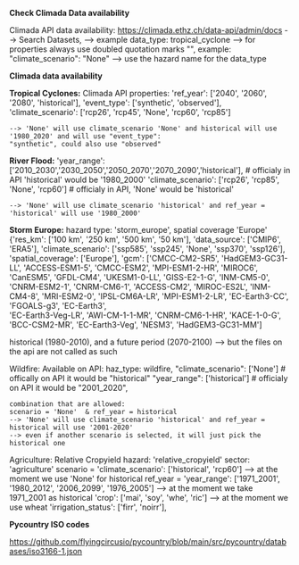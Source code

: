 
**Check Climada Data availability**

Climada API data availability: https://climada.ethz.ch/data-api/admin/docs 
    --> Search Datasets, 
    --> example data_type: tropical_cyclone
    --> for properties always use doubled quotation marks "", example: "climate_scenario": "None"
    --> use the hazard name for the data_type


**Climada data availability**

**Tropical Cyclones:** 
    Climada API properties:
    'ref_year': ['2040', '2060', '2080', 'historical'], 
    'event_type': ['synthetic', 'observed'],
    'climate_scenario': ['rcp26', 'rcp45', 'None', 'rcp60', 'rcp85']

    --> 'None' will use climate_scenario 'None' and historical will use '1980_2020' and will use "event_type": 
    "synthetic", could also use "observed"

**River Flood:** 
    'year_range': ['2010_2030','2030_2050','2050_2070','2070_2090','historical'], # officialy in API 'historical' 
    would be '1980_2000'
    'climate_scenario': ['rcp26', 'rcp85', 'None', 'rcp60'] # officialy in API, 'None' would be 'historical'

    --> 'None' will use climate_scenario 'historical' and ref_year = 'historical' will use '1980_2000'

**Storm Europe:** 
    hazard type: 'storm_europe', spatial coverage 'Europe' 
      {'res_km': ['100 km', '250 km', '500 km', '50 km'],
 'data_source': ['CMIP6', 'ERA5'],
 'climate_scenario': ['ssp585', 'ssp245', 'None', 'ssp370', 'ssp126'],
 'spatial_coverage': ['Europe'],
 'gcm': ['CMCC-CM2-SR5',  'HadGEM3-GC31-LL',  'ACCESS-ESM1-5',  'CMCC-ESM2',  'MPI-ESM1-2-HR',  'MIROC6',  'CanESM5',
  'GFDL-CM4',  'UKESM1-0-LL',  'GISS-E2-1-G',  'INM-CM5-0',  'CNRM-ESM2-1',  'CNRM-CM6-1',  'ACCESS-CM2',  'MIROC-ES2L',
  'INM-CM4-8',  'MRI-ESM2-0',  'IPSL-CM6A-LR',  'MPI-ESM1-2-LR',  'EC-Earth3-CC',  'FGOALS-g3',  'EC-Earth3',  
  'EC-Earth3-Veg-LR',
  'AWI-CM-1-1-MR',  'CNRM-CM6-1-HR',  'KACE-1-0-G',  'BCC-CSM2-MR',  'EC-Earth3-Veg',  'NESM3',  'HadGEM3-GC31-MM']
  
  historical (1980-2010), and a future period (2070-2100) --> but the files on the api are not called as such
    
    
Wildfire: 
    Available on API: haz_type: wildfire, 
    "climate_scenario": ['None'] # offically on API it would be "historical" 
    "year_range": ['historical']  # officialy on API it would be "2001_2020", 

    combination that are allowed:
    scenario = 'None'  & ref_year = historical
    --> 'None' will use climate_scenario 'historical' and ref_year = historical will use '2001-2020'
    --> even if another scenario is selected, it will just pick the historical one
    
Agriculture: Relative Cropyield
    hazard: 'relative_cropyield'
    sector: 'agriculture'
    scenario = 'climate_scenario': ['historical', 'rcp60'] --> at the moment we use 'None' for historical
    ref_year = 'year_range': ['1971_2001', '1980_2012', '2006_2099', '1976_2005']    --> at the moment we take 
    1971_2001 as historical
     'crop': ['mai', 'soy', 'whe', 'ric'] --> at the moment we use wheat
    'irrigation_status': ['firr', 'noirr'],


**Pycountry ISO codes**
    
https://github.com/flyingcircusio/pycountry/blob/main/src/pycountry/databases/iso3166-1.json
